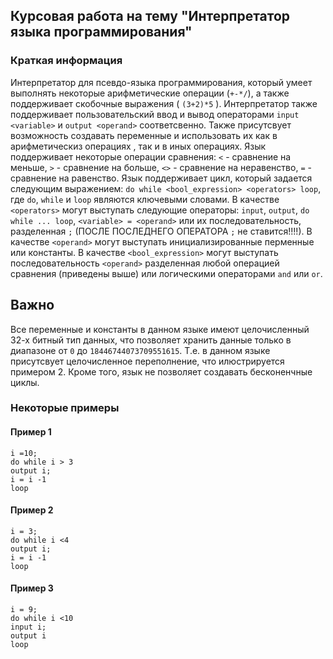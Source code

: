 ## Курсовая работа на тему "Интерпретатор языка программирования"

### Краткая информация 

Интерпретатор для псевдо-языка программирования, который умеет выполнять некоторые арифметические операции (```+-*/```), а также поддерживает скобочные выражения ( ```(3+2)*5``` ).
Интерпретатор также поддерживает пользовательский ввод и вывод операторами ```input <variable>``` и ```output <operand>``` соответсвенно. Также присутсвует возможность создавать переменные и использовать их как в арифметическиз операциях , так и в иных операциях.
Язык поддерживает некоторые операции сравнения: ```<``` - сравнение на меньше, ```>``` - сравнение на больше, ```<>``` - сравнение на неравенство, ```=``` - сравнение на равенство.
Язык поддерживает цикл, который задается следующим выражением: ```do while <bool_expression> <operators> loop```, где  ```do```, ```while``` и ```loop``` являются ключевыми словами.
В качестве ```<operators>``` могут выступать следующие операторы: ```input```, ```output```, ```do while ... loop```, ```<variable> = <operand>``` или их последовательность, разделенная ```;``` (ПОСЛЕ ПОСЛЕДНЕГО ОПЕРАТОРА ```;``` не ставится!!!!). 
В качестве ```<operand>``` могут выступать инициализированные перменные или константы.
В качестве ```<bool_expression>``` могут выступать последовательность ```<operand>``` разделенная любой операцией сравнения (приведены выше) или логическими операторами ```and``` или ```or```.

Важно
---
Все переменные и константы в данном языке имеют целочисленный 32-х битный тип данных, что позволяет хранить данные только в диапазоне от ```0``` до ```18446744073709551615```.
Т.е. в данном языке присутсвует целочисленное переполнение, что илюстрируется примером 2. 
Кроме того, язык не позволяет создавать бесконенчные циклы.

### Некоторые примеры
#### Пример 1
```
i =10;
do while i > 3
output i;
i = i -1
loop
```
#### Пример 2
```
i = 3;
do while i <4
output i;
i = i -1
loop
```
#### Пример 3
```
i = 9;
do while i <10
input i;
output i
loop
```
